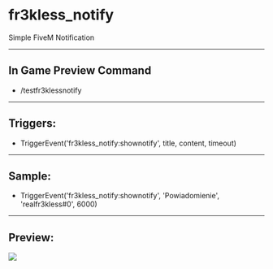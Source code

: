 # fr3kless_notify
Simple FiveM Notification
***
## In Game Preview Command
- /testfr3klessnotify
***
## Triggers:
- TriggerEvent('fr3kless_notify:shownotify', title, content, timeout)
***
## Sample:
- TriggerEvent('fr3kless_notify:shownotify', 'Powiadomienie', 'realfr3kless#0', 6000)
***
## Preview:
<img src="https://cdn.discordapp.com/attachments/1188126533408272384/1188158550678175784/image.png?ex=659981e1&is=65870ce1&hm=30b90c6b5da9f9874fc7f9cf51ebf4d3b04e314211fd61b11eeeb94deefd764f&">
